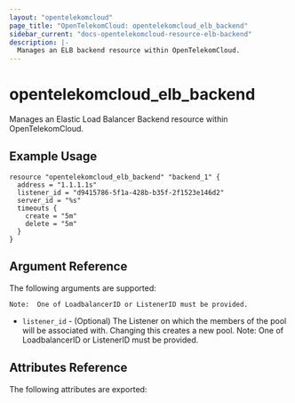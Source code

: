 ```yaml
---
layout: "opentelekomcloud"
page_title: "OpenTelekomCloud: opentelekomcloud_elb_backend"
sidebar_current: "docs-opentelekomcloud-resource-elb-backend"
description: |-
  Manages an ELB backend resource within OpenTelekomCloud.
---
```


# opentelekomcloud\_elb\_backend

Manages an Elastic Load Balancer Backend resource within OpenTelekomCloud.

## Example Usage

```hcl
resource "opentelekomcloud_elb_backend" "backend_1" {
  address = "1.1.1.1s"
  listener_id = "d9415786-5f1a-428b-b35f-2f1523e146d2"
  server_id = "%s"
  timeouts {
    create = "5m"
    delete = "5m"
  }
}
```

## Argument Reference

The following arguments are supported:

    Note:  One of LoadbalancerID or ListenerID must be provided.

* `listener_id` - (Optional) The Listener on which the members of the pool
    will be associated with. Changing this creates a new pool.
	Note:  One of LoadbalancerID or ListenerID must be provided.


## Attributes Reference

The following attributes are exported:

